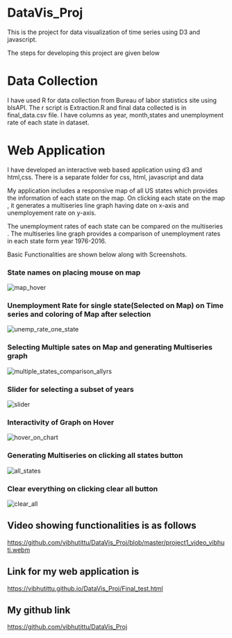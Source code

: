 # DataVis_Proj
This is the project for data visualization of time series using D3 and javascript.

The steps for developing this project are given below

# Data Collection

I have used R for data collection from Bureau of labor statistics site using blsAPI. The r script is Extraction.R and final data collected is in final_data.csv file. I have columns as year, month,states and unemployment rate of each state in dataset.

# Web Application
 
I have developed an interactive web based application using d3 and html,css.
There is a separate folder for css, html, javascript and data

My application includes a responsive map of all US states which provides the information of each state on the map. On clicking each state on the map , it generates a multiseries line graph having date on x-axis and unemployement rate on y-axis. 

The unemployment rates of each state can be compared on the multiseries . The multiseries line graph provides a comparison of unemployment rates in each state form year 1976-2016.

Basic Functionalities are shown below along with Screenshots.

### State names on placing mouse on map
![map_hover](https://cloud.githubusercontent.com/assets/19288804/19245186/609dfce4-8ee5-11e6-9434-1f9658dc0205.jpg)

### Unemployment Rate for single state(Selected on Map) on Time series and coloring of Map after selection
![unemp_rate_one_state](https://cloud.githubusercontent.com/assets/19288804/19245197/6ef99fa0-8ee5-11e6-8124-06f075643402.JPG)


### Selecting Multiple sates on Map and generating Multiseries graph
![multiple_states_comparison_allyrs](https://cloud.githubusercontent.com/assets/19288804/19245255/b730073c-8ee5-11e6-8066-54d5a5626f2f.jpg)

### Slider for selecting a subset of years 
![slider](https://cloud.githubusercontent.com/assets/19288804/19245300/e613082e-8ee5-11e6-84a0-58334290de67.jpg)

### Interactivity of Graph on Hover 
![hover_on_chart](https://cloud.githubusercontent.com/assets/19288804/19245308/f03c4036-8ee5-11e6-83d4-f9fd6b3d5905.jpg)

### Generating Multiseries on clicking all states button 
![all_states](https://cloud.githubusercontent.com/assets/19288804/19245314/fae6402c-8ee5-11e6-946e-470c5b14c266.jpg)

### Clear everything on clicking clear all button
![clear_all](https://cloud.githubusercontent.com/assets/19288804/19245320/05bd4a86-8ee6-11e6-86b3-63cac03cfa15.jpg)


## Video showing functionalities is as follows
https://github.com/vibhutittu/DataVis_Proj/blob/master/project1_video_vibhuti.webm

## Link for my web application is 
https://vibhutittu.github.io/DataVis_Proj/Final_test.html

## My github link
https://github.com/vibhutittu/DataVis_Proj




